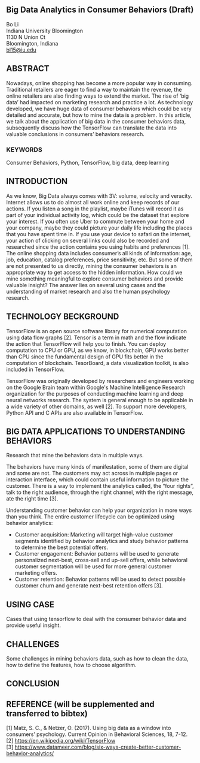 ## Big Data Analytics in Consumer Behaviors (Draft)
Bo Li   
Indiana University Bloomington   
1130 N Union Ct   
Bloomington, Indiana   
bl15@iu.edu   
## ABSTRACT   

Nowadays, online shopping has become a more popular way in consuming. Traditional retailers are eager to find a way to maintain the revenue, the online retailers are also finding ways to extend the market. The rise of ‘big data’ had impacted on marketing research and practice a lot. As technology developed, we have huge data of consumer behaviors which could be very detailed and accurate, but how to mine the data is a problem. In this article, we talk about the application of big data in the consumer behaviors data, subsequently discuss how the TensorFlow can translate the data into valuable conclusions in consumers’ behaviors research.

### KEYWORDS   

Consumer Behaviors, Python, TensorFlow, big data, deep learning

## INTRODUCTION   


As we know, Big Data always comes with 3V: volume, velocity and veracity. Internet allows us to do almost all work online and keep records of our actions. If you listen a song in the playlist, maybe iTunes will record it as part of your individual activity log, which could be the dataset that explore your interest. If you often use Uber to commute between your home and your company, maybe they could picture your daily life including the places that you have spent time in. If you use your device to safari on the internet, your action of clicking on several links could also be recorded and researched since the action contains you using habits and preferences [1]. The online shopping data includes consumer’s all kinds of information: age, job, education, catalog preferences, price sensitivity, etc. But some of them are not presented to us directly, mining the consumer behaviors is an appropriate way to get access to the hidden information. How could we mine something meaningful to explore consumer behaviors and provide valuable insight? The answer lies on several using cases and the understanding of market research and also the human psychology research.


## TECHNOLOGY BECKGROUND   


TensorFlow is an open source software library for numerical computation using data flow graphs [2]. Tensor is a term in math and the flow indicate the action that TensorFlow will help you to finish. You can deploy computation to CPU or GPU, as we know, in blockchain, GPU works better than CPU since the fundamental design of GPU fits better in the computation of blockchain. TesorBoard, a data visualization toolkit, is also included in TensorFlow.   

TensorFlow was originally developed by researchers and engineers working on the Google Brain team within Google's Machine Intelligence Research organization for the purposes of conducting machine learning and deep neural networks research. The system is general enough to be applicable in a wide variety of other domains, as well [2]. To support more developers, Python API and C APIs are also available in TensorFlow.



##  BIG DATA APPLICATIONS TO UNDERSTANDING BEHAVIORS   


Research that mine the behaviors data in multiple ways.   

The behaviors have many kinds of manifestation, some of them are digital and some are not. The customers may act across in multiple pages or interaction interface, which could contain useful information to picture the customer. There is a way to implement the analytics called, the “four rights”, talk to the right audience, through the right channel, with the right message, ate the right time [3].   

Understanding customer behavior can help your organization in more ways than you think. The entire customer lifecycle can be optimized using behavior analytics:   

* Customer acquisition: Marketing will target high-value customer segments identified by behavior analytics and study behavior patterns to determine the best potential offers.
* Customer engagement: Behavior patterns will be used to generate personalized next-best, cross-sell and up-sell offers, while behavioral customer segmentation will be used for more general customer marketing offers.
* Customer retention: Behavior patterns will be used to detect possible customer churn and generate next-best retention offers [3].


## USING CASE   


Cases that using tensorflow to deal with the consumer behavior data and provide useful insight.

## CHALLENGES   


Some challenges in mining behaviors data, such as how to clean the data, how to define the features, how to choose algorithm.

## CONCLUSION   




## REFERENCE (will be supplemented and transferred to bibtex)   

[1] Matz, S. C., & Netzer, O. (2017). Using big data as a window into consumers’ psychology. Current Opinion in Behavioral Sciences, 18, 7-12.
[2] https://en.wikipedia.org/wiki/TensorFlow   
[3] https://www.datameer.com/blog/six-ways-create-better-customer-behavior-analytics/   

